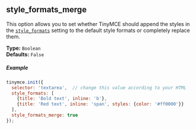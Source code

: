 ## style_formats_merge

This option allows you to set whether TinyMCE should append the styles in the [`style_formats`](#style_formats) setting to the default style formats or completely replace them.

**Type:** `Boolean`  
**Defaults:** `False`

##### Example

```js
tinymce.init({
  selector: 'textarea',  // change this value according to your HTML
  style_formats: [
    {title: 'Bold text', inline: 'b'},
    {title: 'Red text', inline: 'span', styles: {color: '#ff0000'}}
  ],
  style_formats_merge: true
});
```
